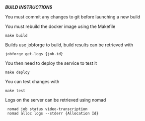 ***BUILD INSTRUCTIONS***


You must commit any changes to git before launching a new build

You must rebuild the docker image using the Makefile
```
make build
```

Builds use jobforge to build, build results can be retrieved with

```
jobforge get-logs {job-id}
```

You then need to deploy the service to test it

```
make deploy
```

You can test changes with

```
make test
```


Logs on the server can be retrieved using nomad

```
 nomad job status video-transcription
 nomad alloc logs --stderr {Allocation Id}
```

